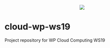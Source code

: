 <p align="center"> 
<img src="https://gitlab.informatik.haw-hamburg.de/wp-cc-clouddrop/cloudrop/blob/master/clouddrop_logo_400x200.png">
</p>

# cloud-wp-ws19
Project repository for WP Cloud Computing WS19
